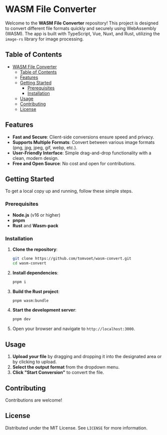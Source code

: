 # WASM File Converter

Welcome to the **WASM File Converter** repository! This project is designed to convert different file formats quickly and securely using WebAssembly (WASM). The app is built with TypeScript, Vue, Nuxt, and Rust, utilizing the `image-rs` library for image processing.

## Table of Contents

- [WASM File Converter](#wasm-file-converter)
  - [Table of Contents](#table-of-contents)
  - [Features](#features)
  - [Getting Started](#getting-started)
    - [Prerequisites](#prerequisites)
    - [Installation](#installation)
  - [Usage](#usage)
  - [Contributing](#contributing)
  - [License](#license)

## Features

- **Fast and Secure**: Client-side conversions ensure speed and privacy.
- **Supports Multiple Formats**: Convert between various image formats (png, jpg, jpeg, gif, webp, etc.).
- **User-Friendly Interface**: Simple drag-and-drop functionality with a clean, modern design.
- **Free and Open Source**: No cost and open for contributions.

## Getting Started

To get a local copy up and running, follow these simple steps.

### Prerequisites

- **Node.js** (v16 or higher)
- **pnpm**
- **Rust** and **Wasm-pack**

### Installation

1. **Clone the repository**:
    ```sh
    git clone https://github.com/tomvoet/wasm-convert.git
    cd wasm-convert
    ```

2. **Install dependencies**:
    ```sh
    pnpm i
    ```

3. **Build the Rust project**:
    ```sh
    pnpm wasm:bundle
    ```

4. **Start the development server**:
    ```sh
    pnpm dev
    ```

5. Open your browser and navigate to `http://localhost:3000`.

## Usage

1. **Upload your file** by dragging and dropping it into the designated area or by clicking to upload.
2. **Select the output format** from the dropdown menu.
3. **Click "Start Conversion"** to convert the file.

## Contributing

Contributions are welcome!

## License

Distributed under the MIT License. See `LICENSE` for more information.
